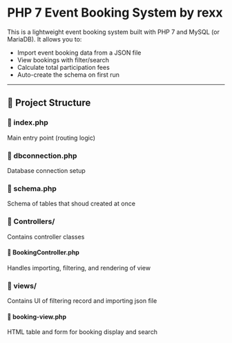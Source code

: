 #  PHP 7 Event Booking System by rexx

This is a lightweight event booking system built with PHP 7 and MySQL (or MariaDB). It allows you to:

- Import event booking data from a JSON file
- View bookings with filter/search
- Calculate total participation fees
- Auto-create the schema on first run

---

## 📂 Project Structure

### 📄 index.php
 Main entry point (routing logic)

### 📄 dbconnection.php
 Database connection setup

### 📄 schema.php
 Schema of tables that shoud created at once

### 📁 Controllers/
 Contains controller classes

#### 📄 BookingController.php
 Handles importing, filtering, and rendering of view

### 📁 views/
 Contains UI of filtering record and importing json file

#### 📄 booking-view.php
 HTML table and form for booking display and search


